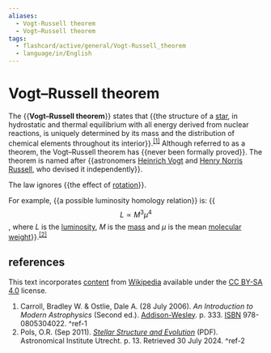 ```yaml
---
aliases:
  - Vogt-Russell theorem
  - Vogt–Russell theorem
tags:
  - flashcard/active/general/Vogt-Russell_theorem
  - language/in/English
---
```


# Vogt–Russell theorem

The {{__Vogt–Russell theorem__}} states that {{the structure of a [star](star..md), in hydrostatic and thermal equilibrium with all energy derived from nuclear reactions, is uniquely determined by its mass and the distribution of chemical elements throughout its interior}}.<sup>[\[1\]](#^ref-1)</sup> Although referred to as a theorem, the Vogt–Russell theorem has {{never been formally proved}}. The theorem is named after {{astronomers [Heinrich Vogt](Heinrich%20Vogt%20(astronomer).md) and [Henry Norris Russell](Henry%20Norris%20Russell.md), who devised it independently}}. <!--SR:!2024-09-12,28,270!2024-09-04,23,270!2024-10-20,63,310!2024-09-12,29,270-->

The law ignores {{the effect of [rotation](rotation.md)}}. <!--SR:!2024-10-19,62,310-->

For example, {{a possible luminosity homology relation}} is: {{$$L \propto M^3 \mu^4$$, where $L$ is the [luminosity](luminosity.md), $M$ is the [mass](mass.md) and $\mu$ is the mean [molecular weight](molecular%20mass.md)}}.<sup>[\[2\]](#^ref-2)</sup> <!--SR:!2024-08-19,16,290!2024-08-19,16,290-->

## references

This text incorporates [content](https://en.wikipedia.org/wiki/Vogt–Russell_theorem) from [Wikipedia](Wikipedia.md) available under the [CC BY-SA 4.0](https://creativecommons.org/licenses/by-sa/4.0/) license.

1. Carroll, Bradley W. & Ostlie, Dale A. (28 July 2006). _An Introduction to Modern Astrophysics_ (Second ed.). [Addison-Wesley](Addison-Wesley.md). p. 333. [ISBN](ISBN.md) 978-0805304022. <a id="^ref-1"></a>^ref-1
2. Pols, O.R. (Sep 2011). [_Stellar Structure and Evolution_](https://astro.ru.nl/~onnop/education/stev_utrecht_notes/chapter9-11.pdf) (PDF). Astronomical Institute Utrecht. p. 13. Retrieved 30 July 2024. <a id="^ref-2"></a>^ref-2
